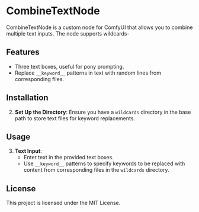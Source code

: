 # CombineTextNode

CombineTextNode is a custom node for ComfyUI that allows you to combine multiple text inputs. The node supports wildcards-

## Features
- Three text boxes, useful for pony prompting.
- Replace `__keyword__` patterns in text with random lines from corresponding files.

## Installation

2. **Set Up the Directory**:
    Ensure you have a `wildcards` directory in the base path to store text files for keyword replacements.

## Usage



3. **Text Input**:
    - Enter text in the provided text boxes.
    - Use `__keyword__` patterns to specify keywords to be replaced with content from corresponding files in the `wildcards` directory.

## License

This project is licensed under the MIT License.
